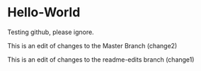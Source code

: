 # Hello-World
Testing github, please ignore.


This is an edit of changes to the Master Branch (change2)

This is an edit of changes to the readme-edits branch (change1)
